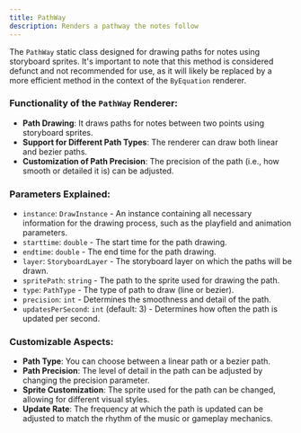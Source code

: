 ```yaml
---
title: PathWay
description: Renders a pathway the notes follow
---
```


The `PathWay` static class designed for drawing paths for notes using storyboard sprites. It's important to note that this method is considered defunct and not recommended for use, as it will likely be replaced by a more efficient method in the context of the `ByEquation` renderer.

### Functionality of the `PathWay` Renderer:

- **Path Drawing**: It draws paths for notes between two points using storyboard sprites.
- **Support for Different Path Types**: The renderer can draw both linear and bezier paths.
- **Customization of Path Precision**: The precision of the path (i.e., how smooth or detailed it is) can be adjusted.

### Parameters Explained:

- `instance`: `DrawInstance` - An instance containing all necessary information for the drawing process, such as the playfield and animation parameters.
- `starttime`: `double` - The start time for the path drawing.
- `endtime`: `double` - The end time for the path drawing.
- `layer`: `StoryboardLayer` - The storyboard layer on which the paths will be drawn.
- `spritePath`: `string` - The path to the sprite used for drawing the path.
- `type`: `PathType` - The type of path to draw (line or bezier).
- `precision`: `int` - Determines the smoothness and detail of the path.
- `updatesPerSecond`: `int` (default: 3) - Determines how often the path is updated per second.

### Customizable Aspects:

- **Path Type**: You can choose between a linear path or a bezier path.
- **Path Precision**: The level of detail in the path can be adjusted by changing the precision parameter.
- **Sprite Customization**: The sprite used for the path can be changed, allowing for different visual styles.
- **Update Rate**: The frequency at which the path is updated can be adjusted to match the rhythm of the music or gameplay mechanics.
